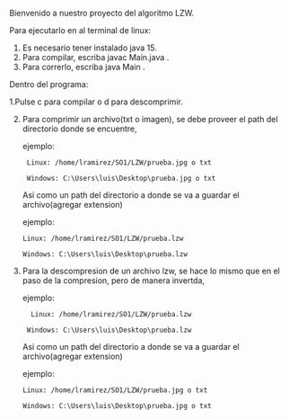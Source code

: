 Bienvenido a nuestro proyecto del algoritmo LZW.

Para ejecutarlo en al terminal de linux:
1. Es necesario tener instalado java 15.
2. Para compilar, escriba javac Main.java .
3. Para correrlo, escriba java Main .


Dentro del programa:

1.Pulse c para compilar o d para descomprimir.

2. Para comprimir un archivo(txt o imagen), se debe proveer el path del directorio donde se encuentre, 

   ejemplo:
   
        Linux: /home/lramirez/SO1/LZW/prueba.jpg o txt
   
        Windows: C:\Users\luis\Desktop\prueba.jpg o txt
   
   Asi como un path del directorio a donde se va a guardar el archivo(agregar extension)
   
    ejemplo:
    
       Linux: /home/lramirez/SO1/LZW/prueba.lzw
       
       Windows: C:\Users\luis\Desktop\prueba.lzw
       
       
 3. Para la descompresion de un archivo lzw, se hace lo mismo que en el paso de la compresion, pero de manera invertda,
 
    ejemplo:
    
          Linux: /home/lramirez/SO1/LZW/prueba.lzw
       
         Windows: C:\Users\luis\Desktop\prueba.lzw
       
    Asi como un path del directorio a donde se va a guardar el archivo(agregar extension)
    
      ejemplo:
      
        Linux: /home/lramirez/SO1/LZW/prueba.jpg o txt
        
        Windows: C:\Users\luis\Desktop\prueba.jpg o txt
        
